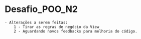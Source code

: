 # Desafio_POO_N2 
    - Alterações a serem feitas:
        1 - Tirar as regras de negócio da View
        2 - Aguardando novos feedbacks para melhoria do código. 
